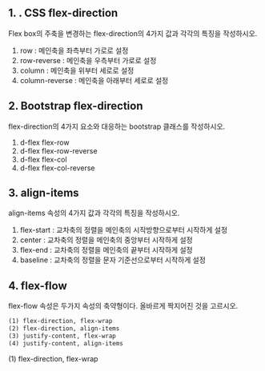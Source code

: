 ## 1. . CSS flex-direction

Flex box의 주축을 변경하는 flex-direction의 4가지 값과 각각의 특징을 작성하시오.

1. row : 메인축을 좌측부터 가로로 설정
2. row-reverse : 메인축을 우측부터 가로로 설정
3. column :  메인축을 위부터 세로로 설정
4. column-reverse :  메인축을 아래부터 세로로 설정

## 2. Bootstrap flex-direction

flex-direction의 4가지 요소와 대응하는 bootstrap 클래스를 작성하시오.

1. d-flex flex-row
2. d-flex flex-row-reverse
3. d-flex flex-col
4. d-flex flex-col-reverse

## 3.  align-items

align-items 속성의 4가지 값과 각각의 특징을 작성하시오.

1. flex-start : 교차축의 정렬을 메인축의 시작방향으로부터 시작하게 설정
2. center : 교차축의 정렬을 메인축의 중앙부터 시작하게 설정
3. flex-end : 교차축의 정렬을 메인축의 끝부터 시작하게 설정
4. baseline : 교차축의 정렬을 문자 기준선으로부터 시작하게 설정



 ## 4. flex-flow

flex-flow 속성은 두가지 속성의 축약형이다. 올바르게 짝지어진 것을 고르시오.

```tex
(1) flex-direction, flex-wrap
(2) flex-direction, align-items
(3) justify-content, flex-wrap
(4) justify-content, align-items
```

(1) flex-direction, flex-wrap

